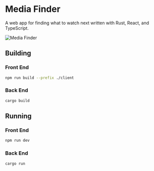 # Media Finder

A web app for finding what to watch next written with Rust, React, and TypeScript.

![Media Finder](./media-finder.png)

## Building

### Front End

```bash
npm run build --prefix ./client
```

### Back End

```bash
cargo build
```

## Running

### Front End

```bash
npm run dev
```

### Back End

```bash
cargo run
```

